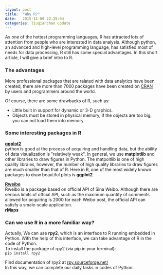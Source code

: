 ```yaml
---
layout: post
title:  "Why R?"
date:   2015-11-09 22:35:04
categories: liuqianchao update
---
```


As one of the hottest programming languages, R has attracted lots of attention from people who are interested in data analysis. Although python, an advanced and high-level programming language, has satisfied most of needs for data processing, R still has some special advantages. In this short article, I will give a brief intro to R.  

### The advantages  
More professional packages that are ralated with data analytics have been created, there are more than 7000 packages have been created on [CRAN](http://cran.r-project.org) by users and programmers around the world.


Of course, there are some drawbacks of R, such as:

- Little built in support for dynamic or 3-D graphics.
- Objects must be stored in physical memory, if the objects are too big, you can not load them into memory.

### Some interesting packages in R   
[**ggplot2**](http://ggplot2.org/)   
python is good at the process of acquiring and handling data, but the ability of data visualization is 
"relatively weak". In general, we use **matplotlib** and other libraries to draw figures in Python. The matpoltlib is one of high quality libraies, however, the number of high quality libraries to draw figures are much smaller than that of R. Here in R, one of the most widely known packages to draw beautiful plots is **ggplot2**.   

[**Rweibo**](http://jliblog.com/app/rweibo)   
Rweibo is a package based on official API of Sina Weibo. Although there are serious limits of offcial API, such as the maximum quantity of comments allowed for acquiring is 2000 for each Weibo post, the official API can satisfy a smale-scale applicaiton.   
**rMaps**

### Can we use R in a more familiar way?  
Actually, We can use **rpy2**, which is an interface to R running embedded in Python. With the help of this interface, we can take advantage of R in the code of Python.   
To install the package of rpy2 (via pip in your terminal):   
 ```pip install rpy2```   


Find documentation of rpy2 at [rpy.sourceforge.net/](http://rpy.sourceforge.net/)   
In this way, we can complete our daily tasks in codes of Python. 